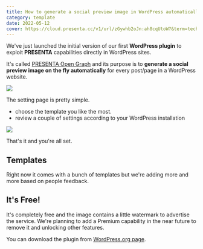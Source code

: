 ```yaml
---
title: How to generate a social preview image in WordPress automatically
category: template
date: 2022-05-12
cover: https://cloud.presenta.cc/v1/url/zGywhb2oJn:ah8cqUtoW?&term=tech&title=How to generate a social preview image in WordPress automatically&subtitle=Announcement
---
```


We've just launched the initial version of our first **WordPress plugin** to exploit **PRESENTA** capabilities directly in WordPress sites.

It's called [PRESENTA Open Graph](https://wordpress.org/plugins/presenta-open-graph/) and its purpose is to **generate a social preview image on the fly automatically** for every post/page in a WordPress website.



<div class="img">

![](../blog/how-to-generate-social-preview-images-in-wordpress/banner-772x250.png)

</div>


The setting page is pretty simple. 

- choose the template you like the most.
- review a couple of settings according to your WordPress installation


<div class="img">

![](../blog/how-to-generate-social-preview-images-in-wordpress/screenshot-1.jpg)

</div>


That's it and you're all set.

## Templates

Right now it comes with a bunch of templates but we're adding more and more based on people feedback.

## It's Free!

It's completely free and the image contains a little watermark to advertise the service. We're planning to add a Premium capability in the near future to remove it and unlocking other features.

You can download the plugin from [WordPress.org page](https://wordpress.org/plugins/presenta-open-graph/).